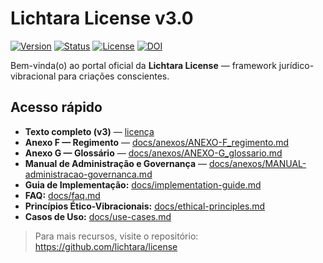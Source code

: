 # Lichtara License v3.0

[![Version](https://img.shields.io/badge/version-3.0-blue.svg?style=flat-square)](#)
[![Status](https://img.shields.io/badge/status-active-brightgreen.svg?style=flat-square)](#)
[![License](https://img.shields.io/badge/license-Lichtara%20v3.0-purple.svg?style=flat-square)](#)
[![DOI](https://zenodo.org/badge/DOI/10.5281/zenodo.16762058.svg)](https://doi.org/10.5281/zenodo.16762058)

Bem-vinda(o) ao portal oficial da **Lichtara License** — framework jurídico-vibracional
para criações conscientes.

## Acesso rápido

- **Texto completo (v3)** — [licença](../versoes/v3.0/LICHTARA-LICENSEv3.0.md)
- **Anexo F — Regimento** — [docs/anexos/ANEXO-F_regimento.md](anexos/ANEXO-F_regimento.md)
- **Anexo G — Glossário** — [docs/anexos/ANEXO-G_glossario.md](anexos/ANEXO-G_glossario.md)
- **Manual de Administração e Governança** — [docs/anexos/MANUAL-administracao-governanca.md](anexos/MANUAL-administracao-governanca.md)
- **Guia de Implementação:** [docs/implementation-guide.md](implementation-guide.md)
- **FAQ:** [docs/faq.md](faq.md)
- **Princípios Ético-Vibracionais:** [docs/ethical-principles.md](ethical-principles.md)
- **Casos de Uso:** [docs/use-cases.md](use-cases.md)

> Para mais recursos, visite o repositório:
> https://github.com/lichtara/license
